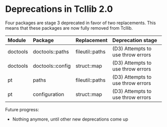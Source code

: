 Deprecations in Tcllib 2.0
===========================

Four packages are stage 3 deprecated in favor of two replacements.
This means that these packages are now fully removed from Tcllib.

|Module|Package|Replacement|Deprecation stage|
|:---|:---|:---|:---|
|doctools|doctools::paths|fileutil::paths|(D3) Attempts to use throw errors|
|doctools|doctools::config|struct::map|(D3) Attempts to use throw errors|
|pt|paths|fileutil::paths|(D3) Attempts to use throw errors|
|pt|configuration|struct::map|(D3) Attempts to use throw errors|

Future progress:

  - Nothing anymore, until other new deprecations come up
